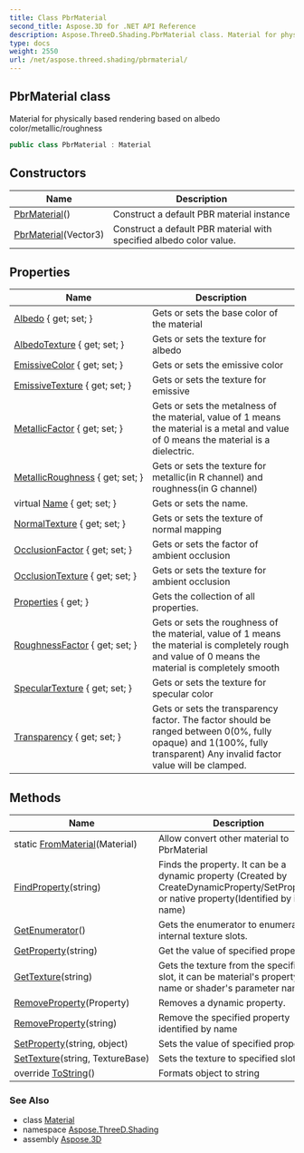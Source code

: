 ```yaml
---
title: Class PbrMaterial
second_title: Aspose.3D for .NET API Reference
description: Aspose.ThreeD.Shading.PbrMaterial class. Material for physically based rendering based on albedo color/metallic/roughness
type: docs
weight: 2550
url: /net/aspose.threed.shading/pbrmaterial/
---
```

## PbrMaterial class

Material for physically based rendering based on albedo color/metallic/roughness

```csharp
public class PbrMaterial : Material
```

## Constructors

| Name | Description |
| --- | --- |
| [PbrMaterial](pbrmaterial/#constructor)() | Construct a default PBR material instance |
| [PbrMaterial](pbrmaterial/#constructor_1)(Vector3) | Construct a default PBR material with specified albedo color value. |

## Properties

| Name | Description |
| --- | --- |
| [Albedo](../../aspose.threed.shading/pbrmaterial/albedo/) { get; set; } | Gets or sets the base color of the material |
| [AlbedoTexture](../../aspose.threed.shading/pbrmaterial/albedotexture/) { get; set; } | Gets or sets the texture for albedo |
| [EmissiveColor](../../aspose.threed.shading/pbrmaterial/emissivecolor/) { get; set; } | Gets or sets the emissive color |
| [EmissiveTexture](../../aspose.threed.shading/pbrmaterial/emissivetexture/) { get; set; } | Gets or sets the texture for emissive |
| [MetallicFactor](../../aspose.threed.shading/pbrmaterial/metallicfactor/) { get; set; } | Gets or sets the metalness of the material, value of 1 means the material is a metal and value of 0 means the material is a dielectric. |
| [MetallicRoughness](../../aspose.threed.shading/pbrmaterial/metallicroughness/) { get; set; } | Gets or sets the texture for metallic(in R channel) and roughness(in G channel) |
| virtual [Name](../../aspose.threed/a3dobject/name/) { get; set; } | Gets or sets the name. |
| [NormalTexture](../../aspose.threed.shading/pbrmaterial/normaltexture/) { get; set; } | Gets or sets the texture of normal mapping |
| [OcclusionFactor](../../aspose.threed.shading/pbrmaterial/occlusionfactor/) { get; set; } | Gets or sets the factor of ambient occlusion |
| [OcclusionTexture](../../aspose.threed.shading/pbrmaterial/occlusiontexture/) { get; set; } | Gets or sets the texture for ambient occlusion |
| [Properties](../../aspose.threed/a3dobject/properties/) { get; } | Gets the collection of all properties. |
| [RoughnessFactor](../../aspose.threed.shading/pbrmaterial/roughnessfactor/) { get; set; } | Gets or sets the roughness of the material, value of 1 means the material is completely rough and value of 0 means the material is completely smooth |
| [SpecularTexture](../../aspose.threed.shading/pbrmaterial/speculartexture/) { get; set; } | Gets or sets the texture for specular color |
| [Transparency](../../aspose.threed.shading/pbrmaterial/transparency/) { get; set; } | Gets or sets the transparency factor. The factor should be ranged between 0(0%, fully opaque) and 1(100%, fully transparent) Any invalid factor value will be clamped. |

## Methods

| Name | Description |
| --- | --- |
| static [FromMaterial](../../aspose.threed.shading/pbrmaterial/frommaterial/)(Material) | Allow convert other material to PbrMaterial |
| [FindProperty](../../aspose.threed/a3dobject/findproperty/)(string) | Finds the property. It can be a dynamic property (Created by CreateDynamicProperty/SetProperty) or native property(Identified by its name) |
| [GetEnumerator](../../aspose.threed.shading/material/getenumerator/)() | Gets the enumerator to enumerate internal texture slots. |
| [GetProperty](../../aspose.threed/a3dobject/getproperty/)(string) | Get the value of specified property |
| [GetTexture](../../aspose.threed.shading/material/gettexture/)(string) | Gets the texture from the specified slot, it can be material's property name or shader's parameter name |
| [RemoveProperty](../../aspose.threed/a3dobject/removeproperty/)(Property) | Removes a dynamic property. |
| [RemoveProperty](../../aspose.threed/a3dobject/removeproperty/)(string) | Remove the specified property identified by name |
| [SetProperty](../../aspose.threed/a3dobject/setproperty/)(string, object) | Sets the value of specified property |
| [SetTexture](../../aspose.threed.shading/material/settexture/)(string, TextureBase) | Sets the texture to specified slot |
| override [ToString](../../aspose.threed.shading/material/tostring/)() | Formats object to string |

### See Also

* class [Material](../material/)
* namespace [Aspose.ThreeD.Shading](../../aspose.threed.shading/)
* assembly [Aspose.3D](../../)



